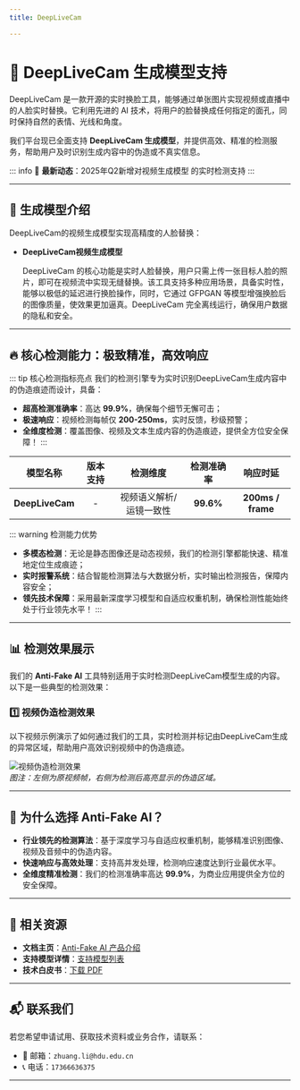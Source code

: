 ```yaml
---
title: DeepLiveCam

---
```


# 🚀 DeepLiveCam 生成模型支持

DeepLiveCam 是一款开源的实时换脸工具，能够通过单张图片实现视频或直播中的人脸实时替换。它利用先进的 AI 技术，将用户的脸替换成任何指定的面孔，同时保持自然的表情、光线和角度。

我们平台现已全面支持 **DeepLiveCam 生成模型**，并提供高效、精准的检测服务，帮助用户及时识别生成内容中的伪造或不真实信息。

::: info
📢 **最新动态**：2025年Q2新增对视频生成模型  的实时检测支持
:::

---

## 🌟  生成模型介绍

DeepLiveCam的视频生成模型实现高精度的人脸替换：

- **DeepLiveCam视频生成模型**  

  DeepLiveCam 的核心功能是实时人脸替换，用户只需上传一张目标人脸的照片，即可在视频流中实现无缝替换。该工具支持多种应用场景，具备实时性，能够以极低的延迟进行换脸操作，同时，它通过 GFPGAN 等模型增强换脸后的图像质量，使效果更加逼真。DeepLiveCam 完全离线运行，确保用户数据的隐私和安全。

---

## 🔥 核心检测能力：极致精准，高效响应

::: tip 核心检测指标亮点
我们的检测引擎专为实时识别DeepLiveCam生成内容中的伪造痕迹而设计，具备：

- **超高检测准确率**：高达 **99.9%**，确保每个细节无懈可击；
- **极速响应**：视频检测每帧仅 **200-250ms**，实时反馈，秒级预警；
- **全维度检测**：覆盖图像、视频及文本生成内容的伪造痕迹，提供全方位安全保障！
  :::

|    模型名称     | 版本支持 |        检测维度         | 检测准确率 |     响应时延      |
| :-------------: | :------: | :---------------------: | :--------: | :---------------: |
| **DeepLiveCam** |    -     | 视频语义解析/运镜一致性 | **99.6%**  | **200ms / frame** |

::: warning 检测能力优势

- **多模态检测**：无论是静态图像还是动态视频，我们的检测引擎都能快速、精准地定位生成痕迹；
- **实时报警系统**：结合智能检测算法与大数据分析，实时输出检测报告，保障内容安全；
- **领先技术保障**：采用最新深度学习模型和自适应权重机制，确保检测性能始终处于行业领先水平！
  :::

---

## 📊 检测效果展示

我们的 **Anti-Fake AI** 工具特别适用于实时检测DeepLiveCam模型生成的内容。以下是一些典型的检测效果：

### 1️⃣ **视频伪造检测效果**

以下视频示例演示了如何通过我们的工具，实时检测并标记由DeepLiveCam生成的异常区域，帮助用户高效识别视频中的伪造痕迹。

![视频伪造检测效果](https://yourdomain.com/path/to/video-example.jpg)  
*图注：左侧为原视频帧，右侧为检测后高亮显示的伪造区域。*

---

## 💼 为什么选择 Anti-Fake AI？

- **行业领先的检测算法**：基于深度学习与自适应权重机制，能够精准识别图像、视频及音频中的伪造内容。  
- **快速响应与高效处理**：支持高并发处理，检测响应速度达到行业最优水平。  
- **全维度精准检测**：我们的检测准确率高达 **99.9%**，为商业应用提供全方位的安全保障。

---

## 🔗 相关资源

- **文档主页**：[Anti-Fake AI 产品介绍](../quick_start/brief.md)
- **支持模型详情**：[支持模型列表](./overview.md)
- **技术白皮书**：[下载 PDF](https://yourdomain.com/whitepaper.pdf)

---

## 📬 联系我们

若您希望申请试用、获取技术资料或业务合作，请联系：

- 📧 邮箱：`zhuang.li@hdu.edu.cn`   
- 📞 电话：`17366636375`

---